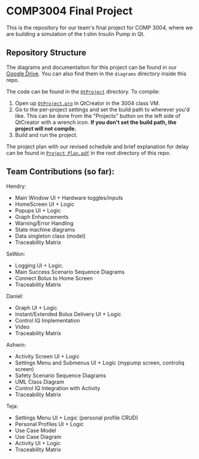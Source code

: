 # COMP3004 Final Project

This is the repository for our team's final project for COMP 3004, where we are building a simulation of the t:slim Insulin Pump in Qt.

## Repository Structure

The diagrams and documentation for this project can be found in our [Google Drive](https://drive.google.com/drive/folders/1C4y4gvbcMegKVWl2U0bCg_5ZITpmZFi2). You can also find them in the `diagrams` directory inside this repo.

The code can be found in the [`QtProject`](</QtProject>) directory. To compile:
1. Open up [`QtProject.pro`](/QtProject/QtProject.pro) in QtCreator in the 3004 class VM.
2. Go to the per-project settings and set the build path to wherever you'd like. This can be done from the "Projects" button on the left side of QtCreator with a wrench icon. **If you don't set the build path, the project will not compile.**
3. Build and run the project.

The project plan with our revised schedule and brief explanation for delay can be found in [`Project Plan.pdf`](</Project Plan.pdf>) in the root directory of this repo.

## Team Contributions (so far): 

Hendry: 
- Main Window UI + Hardware toggles/inputs
- HomeScreen UI + Logic
- Popups UI + Logic
- Graph Enhancements
- Warning/Error Handling
- State machine diagrams
- Data singleton class (model)
- Traceability Matrix

SeWon: 
- Logging UI + Logic.
- Main Success Scenario Sequence Diagrams
- Connect Bolus to Home Screen
- Traceability Matrix

Daniel: 
- Graph UI + Logic
- Instant/Extended Bolus Delivery UI + Logic
- Control IQ Implementation
- Video  
- Traceability Matrix

Ashwin: 
- Activity Screen UI + Logic
- Settings Menu and Submenus UI + Logic (mypump screen, controliq screen)
- Safety Scenario Sequence Diagrams
- UML Class Diagram
- Control IQ Integration with Activity 
- Traceability Matrix

Teja: 
- Settings Menu UI + Logic (personal profile CRUD)
- Personal Profiles UI + Logic
- Use Case Model
- Use Case Diagram
- Activity UI + Logic
- Traceability Matrix
